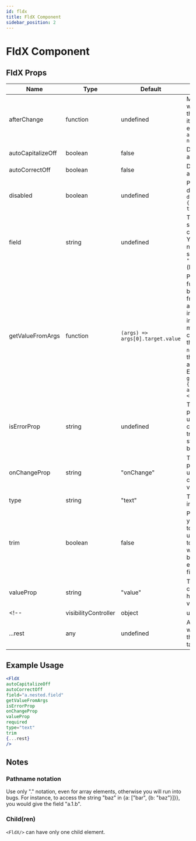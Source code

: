 ```yaml
---
id: fldx
title: FldX Component
sidebar_position: 2
---
```


# FldX Component

## FldX Props


| Name                    | Type           | Default       |  Description |
|----------               | -------------  | ------------- |  ------------- |
| afterChange             | function       | undefined     |  Middleware that will be called with the field name and its new value after each change: `afterChange(field, newValue)` |
| autoCapitalizeOff | boolean | false | Disable autocapitalize |
| autoCorrectOff | boolean | false | Disable autocorrect |
| disabled | boolean | undefined | Programmatically disable a field. Ex: `disabled={someCondition === true}` |
| field | string | undefined |  The field that should be controlled by frmx. You can target nested fields like so `"a.nested.field"` (lodash notation). |
| getValueFromArgs | function | `(args) => args[0].target.value` | Pass a custom function to get back the value from the onChange args. Useful for instance when interacting with material ui components as they often pass the `newValue` through the second argument. Example: `<FldX ... getValueFromArgs={args => args[1].value}>...</FldX>` |
| isErrorProp | string | undefined | The name of the prop used by the underlying component to trigger an error state based on a boolean. |
| onChangeProp | string | "onChange" | The name of the prop used to update the component with its value. |
| type | string | "text" | The type of your input. |
| trim | boolean | false | Pass this prop if you want the input to be trimmed. The user won't be able to type whitespaces at the beginning or the end of the input field. |
| valueProp | string | "value" | The name of the component that holds the field's value. |
<!-- | visibilityController | object | undefined | An object containing the path of another field and the value it must have in order for the field to be visible. Ex: `visibilityController={ field: "options.checked", value: true}` | -->
| ...rest                 | any            | undefined     |  Any other props will be spread on to the `<form>` / `<div>` tag |

## Example Usage

```jsx
<FldX
autoCapitalizeOff
autoCorrectOff
field="a.nested.field"
getValueFromArgs
isErrorProp
onChangeProp
valueProp
required
type="text"
trim
{...rest}
/>
```

## Notes

### Pathname notation

Use only "." notation, even for array elements, otherwise you will run into bugs. For instance, to access the string "baz" in {a: ["bar", {b: "baz"}]}}, you would give the field "a.1.b".

### Child(ren)

`<FldX/>` can have only one child element.
